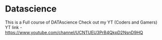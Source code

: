 # Datascience
This is a Full course of DATAscience
Check out my YT (Coders and Gamers)
YT link - https://www.youtube.com/channel/UCNTUEU3PrB4QkpD2NsnD9HQ

